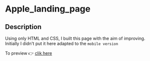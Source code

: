 # Apple_landing_page

## Description
Using only HTML and CSS, I built this page with the aim of improving. Initially I didn't put it here adapted to the `mobile version`

To preview :point_right: [clik here](https://apple-mini-site-clone.netlify.app/)
